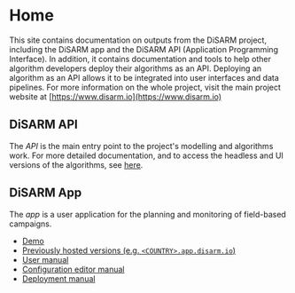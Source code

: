 # Home

This site contains documentation on outputs from the DiSARM project, including the DiSARM app and the DiSARM API \(Application Programming Interface\). In addition, it contains documentation and tools to help other algorithm developers deploy their algorithms as an API. Deploying an algorithm as an API allows it to be integrated into user interfaces and data pipelines. For more information on the whole project, visit the main project website at [https://www.disarm.io](https://www.disarm.io)

## DiSARM API

The _API_ is the main entry point to the project's modelling and algorithms work. For more detailed documentation, and to access the headless and UI versions of the algorithms, see [here](api-docs/).

## DiSARM App

The _app_ is a user application for the planning and monitoring of field-based campaigns.

* [Demo](app-docs/demo.md)
* [Previously hosted versions \(e.g. `<COUNTRY>.app.disarm.io`\)](app-docs/previously-hosted.md)
* [User manual](app-docs/)
* [Configuration editor manual](app-docs/editor-v1/)
* [Deployment manual](app-docs/deployment.md)

